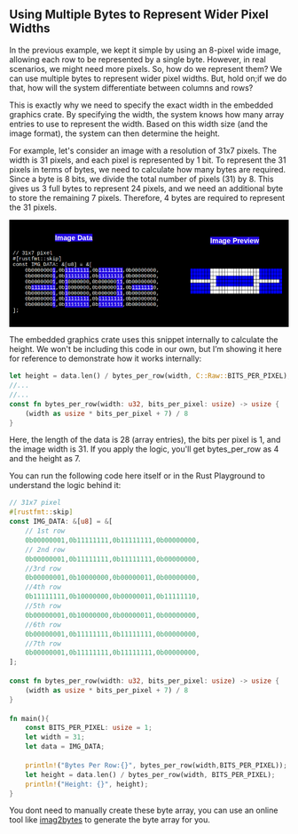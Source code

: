 ## Using Multiple Bytes to Represent Wider Pixel Widths

In the previous example, we kept it simple by using an 8-pixel wide image, allowing each row to be represented by a single byte. However, in real scenarios, we might need more pixels. So, how do we represent them? We can use multiple bytes to represent wider pixel widths. But, hold on;if we do that, how will the system differentiate between columns and rows?

This is exactly why we need to specify the exact width in the embedded graphics crate. By specifying the width, the system knows how many array entries to use to represent the width. Based on this width size (and the image format), the system can then determine the height.

For example, let's consider an image with a resolution of 31x7 pixels. The width is 31 pixels, and each pixel is represented by 1 bit. To represent the 31 pixels in terms of bytes, we need to calculate how many bytes are required. Since a byte is 8 bits, we divide the total number of pixels (31) by 8. This gives us 3 full bytes to represent 24 pixels, and we need an additional byte to store the remaining 7 pixels. Therefore, 4 bytes are required to represent the 31 pixels.

<img style="display: block; margin: auto;" title="ohm symbol 1bpp image format" src="../images/embedded-graphics-multi-byte-oled.png"/>

The embedded graphics crate uses this snippet internally to calculate the height. We won't be including this code in our own, but I’m showing it here for reference to demonstrate how it works internally:

```rust
let height = data.len() / bytes_per_row(width, C::Raw::BITS_PER_PIXEL);
//...
//...
const fn bytes_per_row(width: u32, bits_per_pixel: usize) -> usize {
    (width as usize * bits_per_pixel + 7) / 8
}
```
Here, the length of the data is 28 (array entries), the bits per pixel is 1, and the image width is 31. If you apply the logic, you'll get bytes_per_row as 4 and the height as 7.

You can run the following code here itself or in the Rust Playground to understand the logic behind it:
```rust
// 31x7 pixel
#[rustfmt::skip]
const IMG_DATA: &[u8] = &[
    // 1st row
    0b00000001,0b11111111,0b11111111,0b00000000,
    // 2nd row
    0b00000001,0b11111111,0b11111111,0b00000000,
    //3rd row
    0b00000001,0b10000000,0b00000011,0b00000000,
    //4th row
    0b11111111,0b10000000,0b00000011,0b11111110,
    //5th row
    0b00000001,0b10000000,0b00000011,0b00000000,
    //6th row
    0b00000001,0b11111111,0b11111111,0b00000000,
    //7th row
    0b00000001,0b11111111,0b11111111,0b00000000,
];

const fn bytes_per_row(width: u32, bits_per_pixel: usize) -> usize {
    (width as usize * bits_per_pixel + 7) / 8
}

fn main(){
    const BITS_PER_PIXEL: usize = 1;
    let width = 31;
    let data = IMG_DATA;
    
    println!("Bytes Per Row:{}", bytes_per_row(width,BITS_PER_PIXEL));
    let height = data.len() / bytes_per_row(width, BITS_PER_PIXEL);
    println!("Height: {}", height);
}
```

You dont need to manually create these byte array, you can use an online tool like [imag2bytes](https://implferris.github.io/image2bytes/) to generate the byte array for you.




